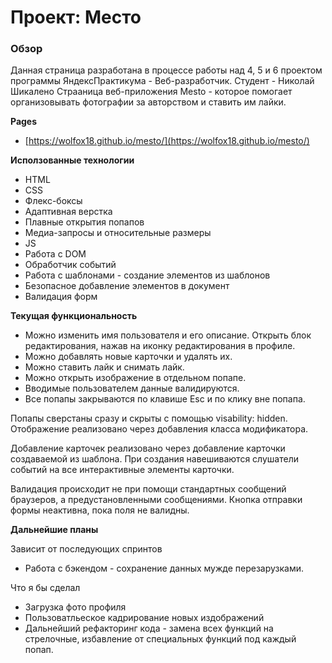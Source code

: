 # Проект: Место

### Обзор

Данная страница разработана в процессе работы над 4, 5 и 6 проектом программы ЯндексПрактикума - Веб-разработчик.
Студент - Николай Шикалено
Страаница веб-приложения Mesto - которое помогает организовывать фотографии за авторством и ставить им лайки.

**Pages**

* [https://wolfox18.github.io/mesto/](https://wolfox18.github.io/mesto/)

**Исползованные технологии**

* HTML
* CSS
* Флекс-боксы
* Адаптивная верстка
* Плавные открытия попапов
* Медиа-запросы и относительные размеры
* JS
* Работа с DOM
* Обработчик событий
* Работа с шаблонами - создание элементов из шаблонов
* Безопасное добавление элементов в документ
* Валидация форм

**Текущая функциональность**

* Можно изменить имя пользователя и его описание. Открыть блок редактирования, нажав на иконку редактирования в профиле.
* Можно добавлять новые карточки и удалять их.
* Можно ставить лайк и снимать лайк.
* Можно открыть изображение в отдельном попапе.
* Вводимые пользователем данные валидируются.
* Все попапы закрываются по клавише Esc и по клику вне попапа.

Попапы сверстаны сразу и скрыты с помощью visability: hidden. Отображение реализовано через добавления класса модификатора.

Добавление карточек реализовано через добавление карточки создаваемой из шаблона. При создания навешиваются слушатели событий на все интерактивные элементы карточки.

Валидация происходит не при помощи стандартных сообщений браузеров, а предустановленными сообщениями. Кнопка отправки формы неактивна, пока поля не валидны.

**Дальнейшие планы**

Зависит от последующих спринтов
* Работа с бэкендом - сохранение данных мужде перезарузками.

Что я бы сделал
* Загрузка фото профиля
* Пользоватльеское кадрирование новых издображений
* Дальнейший рефакторинг кода - замена всех функций на стрелочные, избавление от специальных функций под каждый попап.